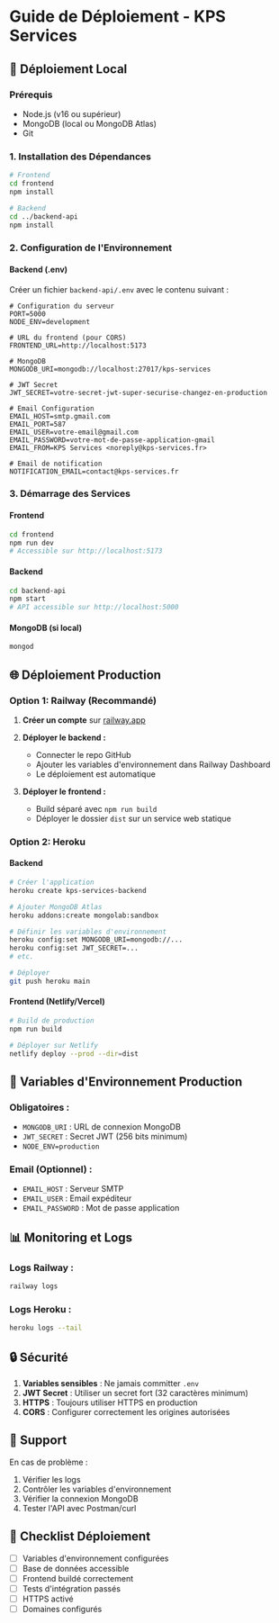 # Guide de Déploiement - KPS Services

## 🚀 Déploiement Local

### Prérequis
- Node.js (v16 ou supérieur)
- MongoDB (local ou MongoDB Atlas)
- Git

### 1. Installation des Dépendances

```bash
# Frontend
cd frontend
npm install

# Backend
cd ../backend-api
npm install
```

### 2. Configuration de l'Environnement

#### Backend (.env)
Créer un fichier `backend-api/.env` avec le contenu suivant :

```env
# Configuration du serveur
PORT=5000
NODE_ENV=development

# URL du frontend (pour CORS)
FRONTEND_URL=http://localhost:5173

# MongoDB
MONGODB_URI=mongodb://localhost:27017/kps-services

# JWT Secret
JWT_SECRET=votre-secret-jwt-super-securise-changez-en-production

# Email Configuration
EMAIL_HOST=smtp.gmail.com
EMAIL_PORT=587
EMAIL_USER=votre-email@gmail.com
EMAIL_PASSWORD=votre-mot-de-passe-application-gmail
EMAIL_FROM=KPS Services <noreply@kps-services.fr>

# Email de notification
NOTIFICATION_EMAIL=contact@kps-services.fr
```

### 3. Démarrage des Services

#### Frontend
```bash
cd frontend
npm run dev
# Accessible sur http://localhost:5173
```

#### Backend
```bash
cd backend-api
npm start
# API accessible sur http://localhost:5000
```

#### MongoDB (si local)
```bash
mongod
```

## 🌐 Déploiement Production

### Option 1: Railway (Recommandé)

1. **Créer un compte** sur [railway.app](https://railway.app)

2. **Déployer le backend :**
   - Connecter le repo GitHub
   - Ajouter les variables d'environnement dans Railway Dashboard
   - Le déploiement est automatique

3. **Déployer le frontend :**
   - Build séparé avec `npm run build`
   - Déployer le dossier `dist` sur un service web statique

### Option 2: Heroku

#### Backend
```bash
# Créer l'application
heroku create kps-services-backend

# Ajouter MongoDB Atlas
heroku addons:create mongolab:sandbox

# Définir les variables d'environnement
heroku config:set MONGODB_URI=mongodb://...
heroku config:set JWT_SECRET=...
# etc.

# Déployer
git push heroku main
```

#### Frontend (Netlify/Vercel)
```bash
# Build de production
npm run build

# Déployer sur Netlify
netlify deploy --prod --dir=dist
```

## 🔧 Variables d'Environnement Production

### Obligatoires :
- `MONGODB_URI` : URL de connexion MongoDB
- `JWT_SECRET` : Secret JWT (256 bits minimum)
- `NODE_ENV=production`

### Email (Optionnel) :
- `EMAIL_HOST` : Serveur SMTP
- `EMAIL_USER` : Email expéditeur
- `EMAIL_PASSWORD` : Mot de passe application

## 📊 Monitoring et Logs

### Logs Railway :
```bash
railway logs
```

### Logs Heroku :
```bash
heroku logs --tail
```

## 🔒 Sécurité

1. **Variables sensibles** : Ne jamais committer `.env`
2. **JWT Secret** : Utiliser un secret fort (32 caractères minimum)
3. **HTTPS** : Toujours utiliser HTTPS en production
4. **CORS** : Configurer correctement les origines autorisées

## 🚨 Support

En cas de problème :
1. Vérifier les logs
2. Contrôler les variables d'environnement
3. Vérifier la connexion MongoDB
4. Tester l'API avec Postman/curl

## 📝 Checklist Déploiement

- [ ] Variables d'environnement configurées
- [ ] Base de données accessible
- [ ] Frontend buildé correctement
- [ ] Tests d'intégration passés
- [ ] HTTPS activé
- [ ] Domaines configurés
